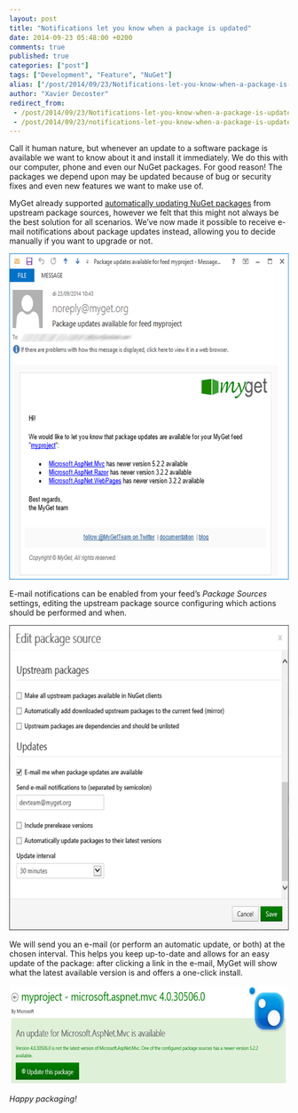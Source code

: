 ```yaml
---
layout: post
title: "Notifications let you know when a package is updated"
date: 2014-09-23 05:48:00 +0200
comments: true
published: true
categories: ["post"]
tags: ["Development", "Feature", "NuGet"]
alias: ["/post/2014/09/23/Notifications-let-you-know-when-a-package-is-updated.aspx", "/post/2014/09/23/notifications-let-you-know-when-a-package-is-updated.aspx"]
author: "Xavier Decoster"
redirect_from:
 - /post/2014/09/23/Notifications-let-you-know-when-a-package-is-updated.aspx.html
 - /post/2014/09/23/notifications-let-you-know-when-a-package-is-updated.aspx.html
---
```


<p>Call it human nature, but whenever an update to a software package is available we want to know about it and install it immediately. We do this with our computer, phone and even our NuGet packages. For good reason! The packages we depend upon may be updated because of bug or security fixes and even new features we want to make use of.</p> <p>MyGet already supported <a href="http://docs.myget.org/docs/reference/package-sources#Scenario_-_Automatically_updating_packages_from_upstream">automatically updating NuGet packages</a> from upstream package sources, however we felt that this might not always be the best solution for all scenarios. We’ve now made it possible to receive e-mail notifications about package updates instead, allowing you to decide manually if you want to upgrade or not.</p> <p><a href="/images/image_109.png"><img width="640" height="587" title="Update notifications per e-mail" style="border: 0px currentColor; padding-top: 0px; padding-right: 0px; padding-left: 0px; display: inline; background-image: none;" alt="Update notifications per e-mail" src="/images/image_thumb_107.png" border="0"></a></p> <p>E-mail notifications can be enabled from your feed’s <em>Package Sources</em> settings, editing the upstream package source configuring which actions should be performed and when.</p> <p><a href="/images/image_110.png"><img width="640" height="549" title="NuGet update notifications" style="border: 0px currentColor; padding-top: 0px; padding-right: 0px; padding-left: 0px; display: inline; background-image: none;" alt="NuGet update notifications" src="/images/image_thumb_108.png" border="0"></a></p> <p>We will send you an e-mail (or perform an automatic update, or both) at the chosen interval. This helps you keep up-to-date and allows for an easy update of the package: after clicking a link in the e-mail, MyGet will show what the latest available version is and offers a one-click install.</p> <p><a href="/images/image_111.png"><img width="640" height="179" title="Latest available NuGet package version" style="border: 0px currentColor; padding-top: 0px; padding-right: 0px; padding-left: 0px; display: inline; background-image: none;" alt="Latest available NuGet package version" src="/images/image_thumb_109.png" border="0"></a></p> <p><em>Happy packaging!</em></p>



